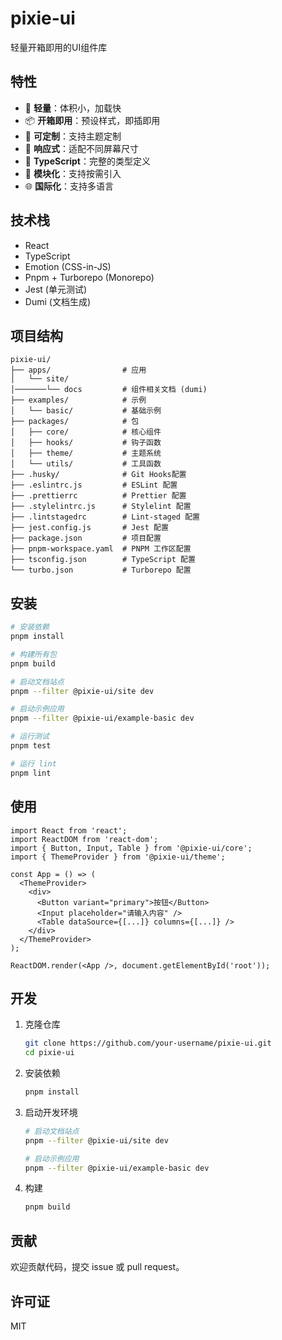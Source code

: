 # pixie-ui
轻量开箱即用的UI组件库

## 特性

- 🚀 **轻量**：体积小，加载快
- 📦 **开箱即用**：预设样式，即插即用
- 🎨 **可定制**：支持主题定制
- 📱 **响应式**：适配不同屏幕尺寸
- 🔧 **TypeScript**：完整的类型定义
- 🧩 **模块化**：支持按需引入
- 🌐 **国际化**：支持多语言

## 技术栈

- React
- TypeScript
- Emotion (CSS-in-JS)
- Pnpm + Turborepo (Monorepo)
- Jest (单元测试)
- Dumi (文档生成)

## 项目结构

```
pixie-ui/
├── apps/                # 应用
│   └── site/ 
│───────└── docs         # 组件相关文档 (dumi)
├── examples/            # 示例
│   └── basic/           # 基础示例
├── packages/            # 包
│   ├── core/            # 核心组件
│   ├── hooks/           # 钩子函数
│   ├── theme/           # 主题系统
│   └── utils/           # 工具函数
├── .husky/              # Git Hooks配置
├── .eslintrc.js         # ESLint 配置
├── .prettierrc          # Prettier 配置
├── .stylelintrc.js      # Stylelint 配置
├── .lintstagedrc        # Lint-staged 配置
├── jest.config.js       # Jest 配置
├── package.json         # 项目配置
├── pnpm-workspace.yaml  # PNPM 工作区配置
├── tsconfig.json        # TypeScript 配置
└── turbo.json           # Turborepo 配置
```

## 安装

```bash
# 安装依赖
pnpm install

# 构建所有包
pnpm build

# 启动文档站点
pnpm --filter @pixie-ui/site dev

# 启动示例应用
pnpm --filter @pixie-ui/example-basic dev

# 运行测试
pnpm test

# 运行 lint
pnpm lint
```

## 使用

```tsx
import React from 'react';
import ReactDOM from 'react-dom';
import { Button, Input, Table } from '@pixie-ui/core';
import { ThemeProvider } from '@pixie-ui/theme';

const App = () => (
  <ThemeProvider>
    <div>
      <Button variant="primary">按钮</Button>
      <Input placeholder="请输入内容" />
      <Table dataSource={[...]} columns={[...]} />
    </div>
  </ThemeProvider>
);

ReactDOM.render(<App />, document.getElementById('root'));
```

## 开发

1. 克隆仓库
   ```bash
   git clone https://github.com/your-username/pixie-ui.git
   cd pixie-ui
   ```

2. 安装依赖
   ```bash
   pnpm install
   ```

3. 启动开发环境
   ```bash
   # 启动文档站点
   pnpm --filter @pixie-ui/site dev
   
   # 启动示例应用
   pnpm --filter @pixie-ui/example-basic dev
   ```

4. 构建
   ```bash
   pnpm build
   ```

## 贡献

欢迎贡献代码，提交 issue 或 pull request。

## 许可证

MIT
